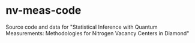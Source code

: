 # nv-meas-code
Source code and data for "Statistical Inference with Quantum Measurements: Methodologies for Nitrogen Vacancy Centers in Diamond"
